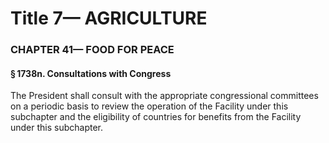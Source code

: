 
# Title 7— AGRICULTURE
### CHAPTER 41— FOOD FOR PEACE
#### § 1738n. Consultations with Congress

The President shall consult with the appropriate congressional committees on a periodic basis to review the operation of the Facility under this subchapter and the eligibility of countries for benefits from the Facility under this subchapter.

